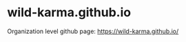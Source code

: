 wild-karma.github.io
=============================================

Organization level github page: <https://wild-karma.github.io/>
